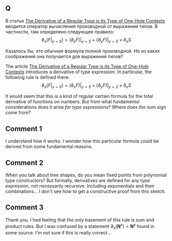 ## Q

В статье [The Derivative of a Regular Type is its Type of One-Hole Contexts](http://strictlypositive.org/diff.pdf) вводится оператор вычисления производной от выражения типов. В частности, там определено следующее правило:
$$
\partial_x \left(F|_{y=S}\right) = (\partial_x F)|_{y=S} + (\partial_y F)|_{y=S} \times \partial_x S
$$

Казалось бы, это обычная формула полной производной. Но из каких соображений она получается для выражений типов?



The article [The Derivative of a Regular Type is its Type of One-Hole Contexts](http://strictlypositive.org/diff.pdf) introduces a derivative of type expression. In particular, the following rule is defined there:
$$
\partial_x \left(F|_{y=S}\right) = (\partial_x F)|_{y=S} + (\partial_y F)|_{y=S} \times \partial_x S
$$

It would seem that this is a kind of regular certain formula for the total derivative of functions on numbers. But from what fundamentsl considerations does it arise *for type expressions*? Where does the sum sign come from?


## Comment 1

I understand how it works. I wonder how this particular formula could be derived from some fundamental reasons.

## Comment 2

When you talk about tree shapes, do you mean fixed points from polynomial type constructors? But formally, derivatives are defined for any type expression, not necessarily recursive. Including exponentials and their combinations... I don't see how to get a constructive proof from this sketch.

## Comment 3

Thank you. I had feeling that the *only* basement of this rule is sum and product rules.
But I was confused by a statement $\partial_x (\mathbf{N}^x) = \mathbf{N} ^x$ found in some source.
I'm not sure if this is really correct…